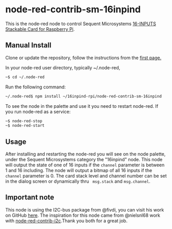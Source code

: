 # node-red-contrib-sm-16inpind

This is the node-red node to control Sequent Microsystems [16-INPUTS Stackable Card for Raspberry Pi](https://sequentmicrosystems.com/collections/all-io-cards/products/16-universal-inputs-3-48vac-dc-8-layer-stackable-card-br-for-raspberry-pi).

## Manual Install

Clone or update the repository, follow the instructions from the [first page.](https://github.com/SequentMicrosystems/16inpind-rpi)

In your node-red user directory, typically ~/.node-red,

```bash
~$ cd ~/.node-red
```

Run the following command:

```bash
~/.node-red$ npm install ~/16inpind-rpi/node-red-contrib-sm-16inpind
```

To see the node in the palette and use it you need to restart node-red. If you run node-red as a service:
 ```bash
 ~$ node-red-stop
 ~$ node-red-start
 ```

## Usage

After installing and restarting the node-red you will see on the node palette, under the Sequent Microsystems category the "16inpind" node.
This node will output the state of one of 16 inputs if the ```channel``` parameter is between 1 and 16 including. The node will output a bitmap of all 16 inputs if the ```channel``` parameter is 0.
The card stack level and channel number can be set in the dialog screen or dynamically thru ``` msg.stack``` and ``` msg.channel ```.
## Important note

This node is using the I2C-bus package from @fivdi, you can visit his work on GitHub [here](https://github.com/fivdi/i2c-bus). 
The inspiration for this node came from @nielsnl68 work with [node-red-contrib-i2c](https://github.com/nielsnl68/node-red-contrib-i2c).Thank you both for a great job.
